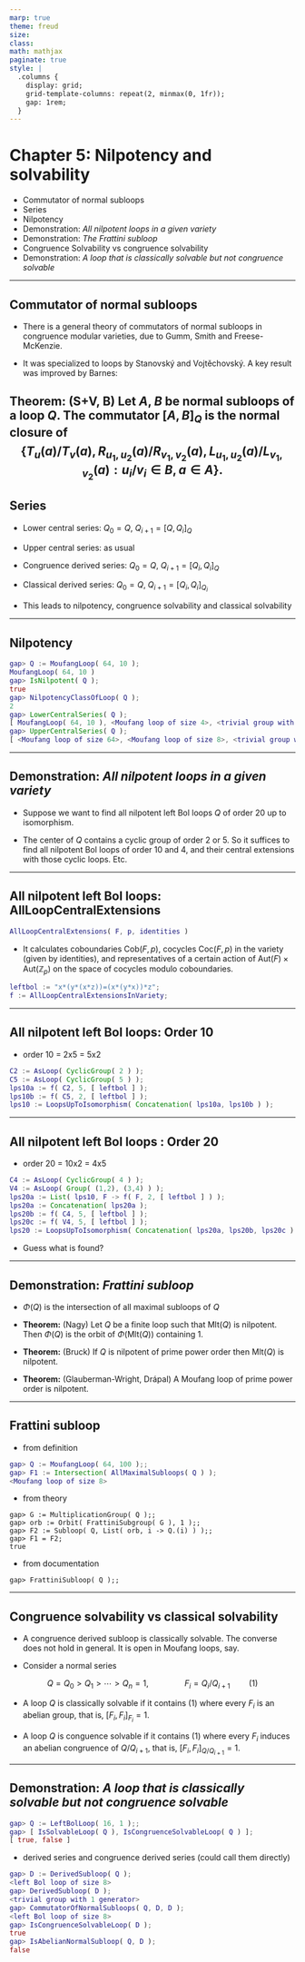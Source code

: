 ```yaml
---
marp: true
theme: freud
size:
class: 
math: mathjax
paginate: true
style: |
  .columns {
    display: grid;
    grid-template-columns: repeat(2, minmax(0, 1fr));
    gap: 1rem;
  }
---
```


# Chapter 5: Nilpotency and solvability

* Commutator of normal subloops
* Series
* Nilpotency
* Demonstration: _All nilpotent loops in a given variety_
* Demonstration: _The Frattini subloop_
* Congruence Solvability vs congruence solvability
* Demonstration: _A loop that is classically solvable but not congruence solvable_
---

## Commutator of normal subloops

* There is a general theory of commutators of normal subloops in congruence modular varieties, due to Gumm, Smith and Freese-McKenzie.

* It was specialized to loops by Stanovský and Vojtěchovský. A key result was improved by Barnes:

**Theorem:** (S+V, B)
Let $A$, $B$ be normal subloops of a loop $Q$. The commutator $[A,B]_Q$ is the normal closure of
$$
\{ T_{u}(a)/T_v(a),\,R_{u_1,u_2}(a)/R_{v_1,v_2}(a),\,
L_{u_1,u_2}(a)/L_{v_1,v_2}(a): u_i/v_i\in B, a\in A\}.$$
---

## Series

* Lower central series: $Q_0=Q$, $Q_{i+1}=[Q,Q_i]_Q$

* Upper central series: as usual

* Congruence derived series: $Q_0=Q$, $Q_{i+1}=[Q_i,Q_i]_Q$

* Classical derived series: $Q_0=Q$, $Q_{i+1} = [Q_i,Q_i]_{Q_i}$

* This leads to nilpotency, congruence solvability and classical solvability
---

## Nilpotency

```gap
gap> Q := MoufangLoop( 64, 10 );
MoufangLoop( 64, 10 )
gap> IsNilpotent( Q );
true
gap> NilpotencyClassOfLoop( Q );
2
gap> LowerCentralSeries( Q );
[ MoufangLoop( 64, 10 ), <Moufang loop of size 4>, <trivial group with 1 generator> ]
gap> UpperCentralSeries( Q );
[ <Moufang loop of size 64>, <Moufang loop of size 8>, <trivial group with 0 generators> ]
```
---

## Demonstration: _All nilpotent loops in a given variety_

* Suppose we want to find all nilpotent left Bol loops $Q$ of order 20 up to isomorphism.

* The center of $Q$ contains a cyclic group of order 2 or 5. So it suffices to find all nilpotent Bol loops of order 10 and 4, and their central extensions with those cyclic loops. Etc.
---

## All nilpotent left Bol loops: AllLoopCentralExtensions

```gap
AllLoopCentralExtensions( F, p, identities )
```

* It calculates coboundaries $\mathrm{Cob}( F, p )$, cocycles $\mathrm{Coc}( F, p )$ in the variety (given by identities), and representatives of a certain action of $\mathrm{Aut}( F )\times\mathrm{Aut}( \mathbb Z_p )$ on the space of cocycles modulo coboundaries.

```gap
leftbol := "x*(y*(x*z))=(x*(y*x))*z";
f := AllLoopCentralExtensionsInVariety;
```
---

## All nilpotent left Bol loops: Order 10

* order 10 = 2x5 = 5x2
```gap
C2 := AsLoop( CyclicGroup( 2 ) );
C5 := AsLoop( CyclicGroup( 5 ) );
lps10a := f( C2, 5, [ leftbol ] );
lps10b := f( C5, 2, [ leftbol ] );
lps10 := LoopsUpToIsomorphism( Concatenation( lps10a, lps10b ) );
```
---

## All nilpotent left Bol loops : Order 20

* order 20 = 10x2 = 4x5
```gap
C4 := AsLoop( CyclicGroup( 4 ) );
V4 := AsLoop( Group( (1,2), (3,4) ) );
lps20a := List( lps10, F -> f( F, 2, [ leftbol ] ) );
lps20a := Concatenation( lps20a );
lps20b := f( C4, 5, [ leftbol ] );
lps20c := f( V4, 5, [ leftbol ] );
lps20 := LoopsUpToIsomorphism( Concatenation( lps20a, lps20b, lps20c ) );
```

* Guess what is found?
---

## Demonstration: _Frattini subloop_

* $\Phi(Q)$ is the intersection of all maximal subloops of $Q$

* **Theorem:** (Nagy) Let $Q$ be a finite loop such that $\mathrm{Mlt}(Q)$  is nilpotent. Then $\Phi(Q)$ is the orbit of $\Phi(\mathrm{Mlt}(Q))$ containing $1$.

* **Theorem:** (Bruck) If $Q$ is nilpotent of prime power order then $\mathrm{Mlt}(Q)$ is nilpotent.

* **Theorem:** (Glauberman-Wright, Drápal) A Moufang loop of prime power order is nilpotent.
---

## Frattini subloop

* from definition

```gap
gap> Q := MoufangLoop( 64, 100 );;
gap> F1 := Intersection( AllMaximalSubloops( Q ) );
<Moufang loop of size 8>
```

* from theory
```
gap> G := MultiplicationGroup( Q );;
gap> orb := Orbit( FrattiniSubgroup( G ), 1 );;
gap> F2 := Subloop( Q, List( orb, i -> Q.(i) ) );;
gap> F1 = F2;
true
```

* from documentation

```
gap> FrattiniSubloop( Q );;
```
---

## Congruence solvability vs classical solvability

* A congruence derived subloop is classically solvable. The converse does not hold in general. It is open in Moufang loops, say.

* Consider a normal series

$$ Q = Q_0 > Q_1 > \cdots > Q_n = 1,\qquad\qquad F_i = Q_i/Q_{i+1}\quad\quad      (1) $$

* A loop $Q$ is classically solvable if it contains (1) where every $F_i$ is an abelian group, that is, $[F_i,F_i]_{F_i}=1$.

* A loop $Q$ is conguence solvable if it contains (1) where every $F_i$ induces an abelian congruence of $Q/Q_{i+1}$, that is, $[F_i,F_i]_{Q/Q_{i+1}}=1$.
---

## Demonstration: _A loop that is classically solvable but not congruence solvable_

```gap
gap> Q := LeftBolLoop( 16, 1 );;
gap> [ IsSolvableLoop( Q ), IsCongruenceSolvableLoop( Q ) ];
[ true, false ]
```

* derived series and congruence derived series (could call them directly)
```gap
gap> D := DerivedSubloop( Q );
<left Bol loop of size 8>
gap> DerivedSubloop( D );
<trivial group with 1 generator>
gap> CommutatorOfNormalSubloops( Q, D, D );
<left Bol loop of size 8>
gap> IsCongruenceSolvableLoop( D );
true
gap> IsAbelianNormalSubloop( Q, D );
false
```